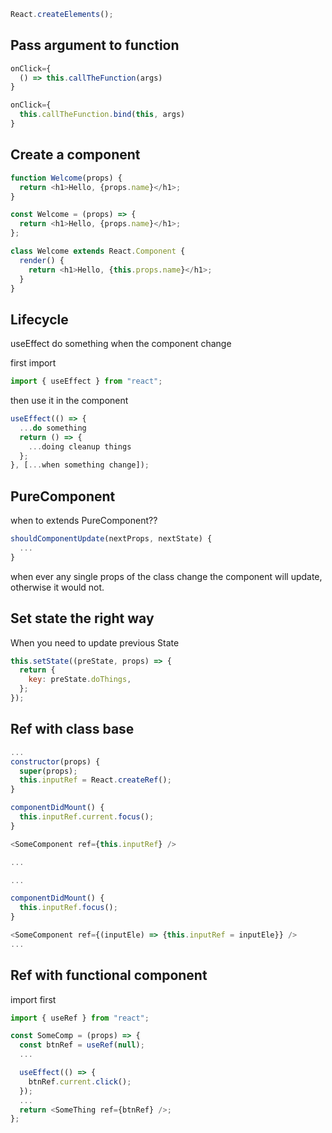 ```javascript
React.createElements();
```

## Pass argument to function

```javascript
onClick={
  () => this.callTheFunction(args)
}

onClick={
  this.callTheFunction.bind(this, args)
}
```

## Create a component

```javascript
function Welcome(props) {
  return <h1>Hello, {props.name}</h1>;
}
```

```javascript
const Welcome = (props) => {
  return <h1>Hello, {props.name}</h1>;
};
```

```javascript
class Welcome extends React.Component {
  render() {
    return <h1>Hello, {this.props.name}</h1>;
  }
}
```

## Lifecycle

useEffect do something when the component change

first import

```javascript
import { useEffect } from "react";
```

then use it in the component

```javascript
useEffect(() => {
  ...do something
  return () => {
    ...doing cleanup things
  };
}, [...when something change]);
```

## PureComponent

when to extends PureComponent??

```javascript
shouldComponentUpdate(nextProps, nextState) {
  ...
}
```

when ever any single props of the class change the component will update, otherwise it would not.

## Set state the right way

When you need to update previous State

```javascript
this.setState((preState, props) => {
  return {
    key: preState.doThings,
  };
});
```

## Ref with class base

```javascript
...
constructor(props) {
  super(props);
  this.inputRef = React.createRef();
}

componentDidMount() {
  this.inputRef.current.focus();
}

<SomeComponent ref={this.inputRef} />

...
```

```javascript
...

componentDidMount() {
  this.inputRef.focus();
}

<SomeComponent ref={(inputEle) => {this.inputRef = inputEle}} />
...
```

## Ref with functional component

import first

```javascript
import { useRef } from "react";
```

```javascript
const SomeComp = (props) => {
  const btnRef = useRef(null);
  ...

  useEffect(() => {
    btnRef.current.click();
  });
  ...
  return <SomeThing ref={btnRef} />;
};
```
